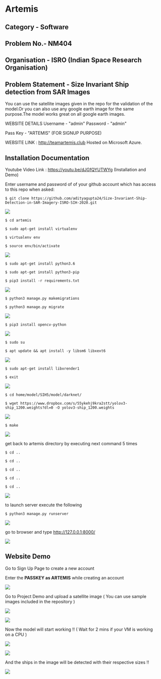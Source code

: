 # Artemis
## Category - Software
## Problem No.- NM404
## Organisation - ISRO (Indian Space Research Organisation)
## Problem Statement - Size Invariant Ship detection from SAR Images

You can use the satellite images given in the repo for the validation of the model.Or you can also use any google earth image for the same purpose.The model works great on all google earth images.

WEBSITE DETAILS
Username - "admin"
Password - "admin"

Pass Key - "ARTEMIS" (FOR SIGNUP PURPOSE)

WEBSITE LINK : http://teamartemis.club
Hosted on Microsoft Azure.

## Installation Documentation
Youtube Video Link : https://youtu.be/dJGfQYUTWYg (Installation and Demo)

Enter username and password of of your github account which has access to this repo when asked:

	$ git clone https://github.com/adityagupta24/Size-Invariant-Ship-Detection-in-SAR-Imagery-ISRO-SIH-2020.git
	
![](Screenshots/1.png)

	$ cd artemis

	$ sudo apt-get install virtualenv

	$ virtualenv env

	$ source env/bin/activate
	
![](Screenshots/2.png)

	$ sudo apt-get install python3.6

	$ sudo apt-get install python3-pip

	$ pip3 install -r requirements.txt
	
![](Screenshots/3.png)

	$ python3 manage.py makemigrations

	$ python3 manage.py migrate
	
![](Screenshots/4.png)

	$ pip3 install opencv-python
	
![](Screenshots/5.png)

	$ sudo su

	$ apt update && apt install -y libsm6 libxext6
	
![](Screenshots/6.png)

	$ sudo apt-get install libxrender1

	$ exit
	
![](Screenshots/7.png)

	$ cd home/model/SIH5/model/darknet/

	$ wget https://www.dropbox.com/s/55ykehj9kra2stt/yolov3-ship_1200.weights?dl=0 -O yolov3-ship_1200.weights
	
![](Screenshots/8.png)

	$ make
	
![](Screenshots/9.png)

get back to artemis directory by executing next command 5 times

	$ cd ..

	$ cd ..

	$ cd ..

	$ cd ..

	$ cd ..
	
![](Screenshots/10.png)

to launch server execute the following

	$ python3 manage.py runserver
	
![](Screenshots/11.png)

go to browser and type http://127.0.0.1:8000/

![](Screenshots/12.png)

## Website Demo

Go to Sign Up Page to create a new account

Enter the **PASSKEY as ARTEMIS** while creating an account

![](Screenshots/13.png)

Go to Project Demo and upload a satellite image
( You can use sample images included in the repository )

![](Screenshots/14.png)

![](Screenshots/15.png)

Now the model will start working !!
( Wait for 2 mins if your VM is working on a CPU )

![](Screenshots/16.png)

![](Screenshots/17.png)

And the ships in the image will be detected with their respective sizes !!

![](Screenshots/18.png)
